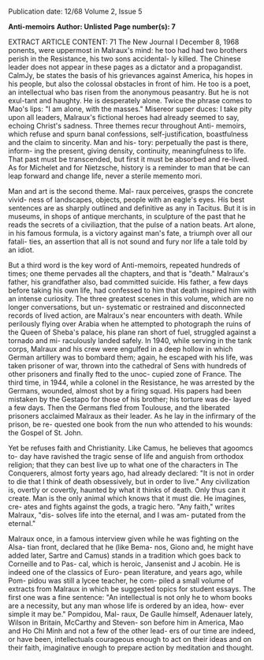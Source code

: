 Publication date: 12/68
Volume 2, Issue 5

**Anti-memoirs**
**Author: Unlisted**
**Page number(s): 7**

EXTRACT ARTICLE CONTENT:
71 The New Journal I December 8, 1968 
ponents, were uppermost in Malraux's 
mind: he too had had two brothers perish 
in the Resistance, his two sons accidental-
ly killed. The Chinese leader does not 
appear in these pages as a dictator and a 
propagandist. CalmJy, be states the basis 
of his grievances against America, his 
hopes in his people, but also the colossal 
obstacles in front of him. He too is a poet, 
an intellectual who bas risen from the 
anonymous peasantry. But he is not exul-tant and haughty. He is desperately alone. 
Twice the phrase comes to Mao's lips: "I 
am alone, with the masses." Misereor 
super duces: I take pity upon all leaders, 
Malraux's fictional heroes had already 
seemed to say, echoing Christ's sadness. 
Three themes recur throughout Anti-
memoirs, which refuse and spurn banal 
confessions, self-justification, boastfulness 
and the claim to sincerity. Man and his-
tory: perpetually the past is there, inform-
ing the present, giving density, continuity, 
meaningfulness to life. That past must be 
transcended, but first it must be absorbed 
and re-lived. As for Michelet and for 
Nietzsche, history is a reminder to man 
that be can leap forward and change life, 
never a sterile memento mori. 

Man and art is the second theme. Mal-
raux perceives, grasps the concrete vivid-
ness of landscapes, objects, people with an 
eagle's eyes. His best sentences are as 
sharply outlined and definitive as any in 
Tacitus. But it is in museums, in shops of 
antique merchants, in sculpture of the past 
that he reads the secrets of a civiliaztion, 
that the pulse of a nation beats. Art alone, 
in his famous formula, is a victory against 
man's fate, a triumph over all our fatali-
ties, an assertion that all is not sound and 
fury nor life a tale told by an idiot. 

But a third word is the key word of 
Anti-memoirs, repeated hundreds of times; 
one theme pervades all the chapters, and 
that is "death." Malraux's father, his 
grandfather also, bad committed suicide. 
His father, a few days before taking his 
own life, had confessed to him that death 
inspired him with an intense curiosity. 
The three greatest scenes in this volume, 
which are no longer conversations, but un-
systematic or restrained and disconnected 
records of lived action, are Malraux's near 
encounters with death. While perilously 
flying over Arabia when he attempted to 
photograph the ruins of the Queen of 
Sheba's palace, his plane ran short of 
fuel, struggled against a tornado and mi-
raculously landed safely. In 1940, while 
serving in the tank corps, Malraux and his 
crew were engulfed in a deep hollow in 
which German artillery was to bombard 
them; again, he escaped with his life, was 
taken prisoner of war, thrown into the 
cathedral of Sens with hundreds of other 
prisoners and finally fted to the unoc-
cupied zone of France. The third time, in 
1944, while a colonel in the Resistance, 
he was arrested by the Germans, wounded, 
almost shot by a firing squad. His papers 
had been mistaken by the Gestapo for 
those of his brother; his torture was de-
layed a few days. Then the Germans fled 
from Toulouse, and the liberated prisoners 
acclaimed Malraux as their leader. As 
he lay in the infirmary of the prison, be re-
quested one book from the nun who 
attended to his wounds: the Gospel of St. 
John. 

Yet be refuses faith and Christianity. 
Like Camus, he believes that agoomcs to-
day have ravished the tragic sense of life 
and anguish from orthodox religion; that 
they can best live up to what one of the 
characters in The Conquerers, almost 
forty years ago, had already declared: "It 
is not in order to die that I think of death 
obsessively, but in order to live." Any 
civilization is, overtly or covertly, haunted 
by what it thinks of death. Only thus can 
it create. Man is the only animal which 
knows that it must die. He imagines, cre-
ates and fights against the gods, a tragic 
hero. "Any faith," writes Malraux, "dis-
solves life into the eternal, and I was am-
putated from the eternal." 

Malraux once, in a famous interview 
given while he was fighting on the Alsa-
tian front, declared that he (like Bema-
nos, Giono and, he might have added later, 
Sartre and Camus) stands in a tradition 
which goes back to Corneille and to Pas-
cal, which is heroic, Jansenist and J acobin. 
He is indeed one of the classics of Euro-
pean literature, and years ago, while Pom-
pidou was still a lycee teacher, he com-
piled a small volume of extracts from 
Malraux in which be suggested topics for 
student essays. The first one was a fine 
sentence: "An intellectual is not only he 
to whom books are a necessity, but any 
man whose life is ordered by an idea, how-
ever simple it may be." Pompidou, Mal-
raux, De Gaulle himself, Adenauer lately, 
Wilson in Britain, McCarthy and Steven-
son before him in America, Mao and Ho 
Chi Minh and not a few of the other lead-
ers of our time are indeed, or have been, 
intellectuals courageous enough to act on 
their ideas and on their faith, imaginative 
enough to prepare action by meditation 
and thought.